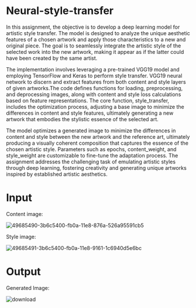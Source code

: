 # Neural-style-transfer

In this assignment, the objective is to develop a deep learning model for artistic style transfer. The model is designed to analyze the unique aesthetic features of a chosen artwork and apply those characteristics to a new and original piece. The goal is to seamlessly integrate the artistic style of the selected work into the new artwork, making it appear as if the latter could have been created by the same artist. 

The implementation involves leveraging a pre-trained VGG19 model and employing TensorFlow and Keras to perform style transfer. VGG19 neural network to discern and extract features from both content and style layers of given artworks.The code defines functions for loading, preprocessing, and deprocessing images, along with content and style loss calculations based on feature representations. The core function, style_transfer, includes the optimization process, adjusting a base image to minimize the differences in content and style features, ultimately generating a new artwork that embodies the stylistic essence of the selected art. 

The model optimizes a generated image to minimize the differences in content and style between the new artwork and the reference art, ultimately producing a visually coherent composition that captures the essence of the chosen artistic style. Parameters such as epochs, content_weight, and style_weight are customizable to fine-tune the adaptation process. The assignment addresses the challenging task of emulating artistic styles through deep learning, fostering creativity and generating unique artworks inspired by established artistic aesthetics.

# Input 
Content image:

![49685490-3b6c5400-fb0a-11e8-876a-526a95591cb5](https://github.com/AdityaBhopale/Neural-style-transfer/assets/150589743/f8c5eab9-9621-41f7-934c-ec0df55611c7)

Style image:

![49685491-3b6c5400-fb0a-11e8-9161-1c6940d5e6bc](https://github.com/AdityaBhopale/Neural-style-transfer/assets/150589743/32d9c2f0-ad0c-44c4-8fb9-67270b609cc6)

# Output

Generated Image:

![download](https://github.com/AdityaBhopale/Neural-style-transfer/assets/150589743/e261ee03-91ac-4141-a049-89c1957daba1)
